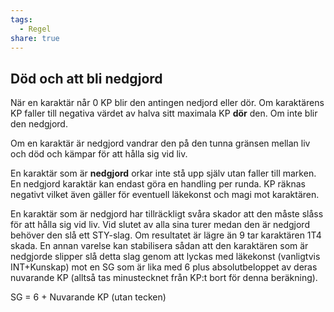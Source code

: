 ```yaml
---
tags:
  - Regel
share: true
---
```

## Död och att bli nedgjord
När en karaktär når 0 KP blir den antingen nedjord eller dör. Om karaktärens KP faller till negativa värdet av halva sitt maximala KP **dör** den. Om inte blir den nedgjord.

Om en karaktär är nedgjord vandrar den på den tunna gränsen mellan liv och död och kämpar för att hålla sig vid liv.

En karaktär som är **nedgjord** orkar inte stå upp själv utan faller till marken. En nedgjord karaktär kan endast göra en handling per runda. KP räknas negativt vilket även gäller för eventuell läkekonst och magi mot karaktären.

En karaktär som är nedgjord har tillräckligt svåra skador att den måste slåss för att hålla sig vid liv. Vid slutet av alla sina turer medan den är nedgjord behöver den slå ett STY-slag. Om resultatet är lägre än 9 tar karaktären 1T4 skada. En annan varelse kan stabilisera sådan att den karaktären som är nedgjorde slipper slå detta slag genom att lyckas med läkekonst (vanligtvis INT+Kunskap) mot en SG som är lika med 6 plus absolutbeloppet av deras nuvarande KP (alltså tas minustecknet från KP:t bort för denna beräkning).

SG = 6 + Nuvarande KP (utan tecken)


